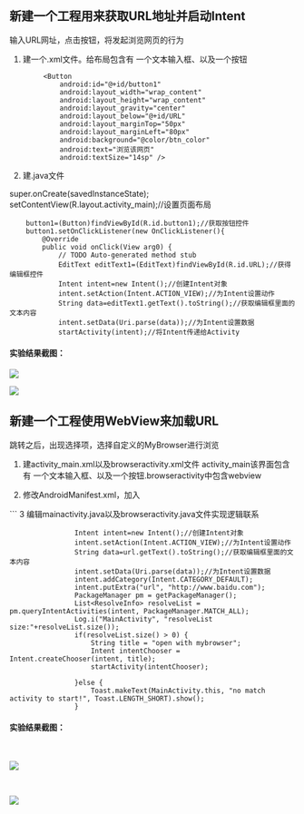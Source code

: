 ## 新建一个工程用来获取URL地址并启动Intent



输入URL网址，点击按钮，将发起浏览网页的行为


1. 建一个.xml文件。给布局包含有 一个文本输入框、以及一个按钮
  <EditText
            android:id="@+id/URL"
            android:layout_width="match_parent"
            android:layout_height="wrap_content"
            android:inputType="textUri"
            android:text="http://www.baidu.com/"></EditText>

            <Button
                android:id="@+id/button1"
                android:layout_width="wrap_content"
                android:layout_height="wrap_content"
                android:layout_gravity="center"
                android:layout_below="@+id/URL"
                android:layout_marginTop="50px"
                android:layout_marginLeft="80px"
                android:background="@color/btn_color"
                android:text="浏览该网页"
                android:textSize="14sp" />


2. 建.java文件


 super.onCreate(savedInstanceState);
        setContentView(R.layout.activity_main);//设置页面布局

        button1=(Button)findViewById(R.id.button1);//获取按钮控件
        button1.setOnClickListener(new OnClickListener(){
            @Override
            public void onClick(View arg0) {
                // TODO Auto-generated method stub
                EditText editText1=(EditText)findViewById(R.id.URL);//获得编辑框控件
                Intent intent=new Intent();//创建Intent对象
                intent.setAction(Intent.ACTION_VIEW);//为Intent设置动作
                String data=editText1.getText().toString();//获取编辑框里面的文本内容
                intent.setData(Uri.parse(data));//为Intent设置数据
                startActivity(intent);//将Intent传递给Activity


#### 实验结果截图：

![](https://github.com/123012013021/androidSpace/blob/master/intent/img/1.png)<br>

![](https://github.com/123012013021/androidSpace/blob/master/intent/img/1click.png)<br>
  
  
  
## 新建一个工程使用WebView来加载URL

跳转之后，出现选择项，选择自定义的MyBrowser进行浏览




1. 建activity_main.xml以及browseractivity.xml文件 activity_main该界面包含有 一个文本输入框、以及一个按钮.browseractivity中包含webview

<WebView
        android:id="@+id/my_webview"
        android:layout_width="match_parent"
        android:layout_height="match_parent">
    </WebView>

2. 修改AndroidManifest.xml，加入
<uses-permission android:name="android.permission.INTERNET"/>
<activity android:name=".BrowseActivity" android:label="自定义浏览器" android:exported="true">
            <intent-filter>
                    <action android:name="android.intent.action.VIEW" />
                    <category android:name="android.intent.category.DEFAULT" />
                    <data android:scheme="http" />
                    <data android:scheme="https" />
            </intent-filter>
```
3 编辑mainactivity.java以及browseractivity.java文件实现逻辑联系

``` EditText  url =(EditText)findViewById(R.id.URL);//获得编辑框控件
                Intent intent=new Intent();//创建Intent对象
                intent.setAction(Intent.ACTION_VIEW);//为Intent设置动作
                String data=url.getText().toString();//获取编辑框里面的文本内容
                intent.setData(Uri.parse(data));//为Intent设置数据
                intent.addCategory(Intent.CATEGORY_DEFAULT);
                intent.putExtra("url", "http://www.baidu.com");
                PackageManager pm = getPackageManager();
                List<ResolveInfo> resolveList = pm.queryIntentActivities(intent, PackageManager.MATCH_ALL);
                Log.i("MainActivity", "resolveList size:"+resolveList.size());
                if(resolveList.size() > 0) {
                    String title = "open with mybrowser";
                    Intent intentChooser = Intent.createChooser(intent, title);
                    startActivity(intentChooser);

                }else {
                    Toast.makeText(MainActivity.this, "no match activity to start!", Toast.LENGTH_SHORT).show();
                } 
```


#### 实验结果截图：

<br>

![](https://github.com/123012013021/androidSpace/blob/master/intent/img/2.png)<br>

<br>

![](https://github.com/123012013021/androidSpace/blob/master/intent/img/2click.png)<br>





    

